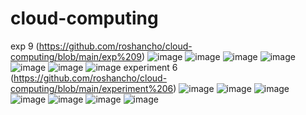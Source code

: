 # cloud-computing
exp 9
(https://github.com/roshancho/cloud-computing/blob/main/exp%209)
![image](https://user-images.githubusercontent.com/114463140/192693041-f771ae6a-0432-4f75-add6-466b0c204570.png)
![image](https://user-images.githubusercontent.com/114463140/192693062-e8ee0f2c-547c-4ca2-be6e-c4b6f7525029.png)
![image](https://user-images.githubusercontent.com/114463140/192693074-7cacb63f-05ea-4cc6-a48c-e1d0eb8ea65c.png)
![image](https://user-images.githubusercontent.com/114463140/192693088-ada34b4b-1f8e-4358-93bd-629cfa80ec93.png)
![image](https://user-images.githubusercontent.com/114463140/192693108-f961a1c7-642d-4a6b-ac1e-413e45c8eb28.png)
![image](https://user-images.githubusercontent.com/114463140/192693124-69ed6ac7-f21b-4f29-ae3c-643c68c242ac.png)
![image](https://user-images.githubusercontent.com/114463140/192693147-536f3e2a-57dc-4c89-b8f3-24326540f9bc.png)
experiment 6
(https://github.com/roshancho/cloud-computing/blob/main/experiment%206)
![image](https://user-images.githubusercontent.com/114463140/192694150-1385767c-8d8c-4915-8e54-357389c69e21.png)
![image](https://user-images.githubusercontent.com/114463140/192694169-57a8b9ec-2fd0-4adf-97ac-0c54e95f0ad8.png)
![image](https://user-images.githubusercontent.com/114463140/192694182-802c85df-08cd-4694-8764-981d3ac9dd70.png)
![image](https://user-images.githubusercontent.com/114463140/192694209-474487e3-373c-47c9-964f-fabaedf00744.png)
![image](https://user-images.githubusercontent.com/114463140/192694237-e88cb6ef-b3da-4c31-83ba-4fa301681232.png)
![image](https://user-images.githubusercontent.com/114463140/192694262-67e7b8db-da7c-41e4-a727-4c4001f51eb2.png)
![image](https://user-images.githubusercontent.com/114463140/192694277-f114a0ef-d49e-4996-b187-de2a8418bb9f.png)

